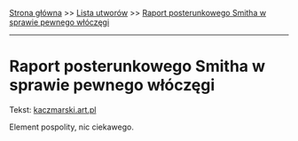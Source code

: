 [Strona główna](../index.md) >> [Lista utworów](../list.md) >> [Raport posterunkowego Smitha w sprawie pewnego włóczęgi](508.md)

---

# Raport posterunkowego Smitha w sprawie pewnego włóczęgi

Tekst: [kaczmarski.art.pl](https://www.kaczmarski.art.pl/tworczosc/wiersze/raport-posterunkowego-smitha-w-sprawie-pewnego-wloczegi/)

Element pospolity, nic ciekawego.